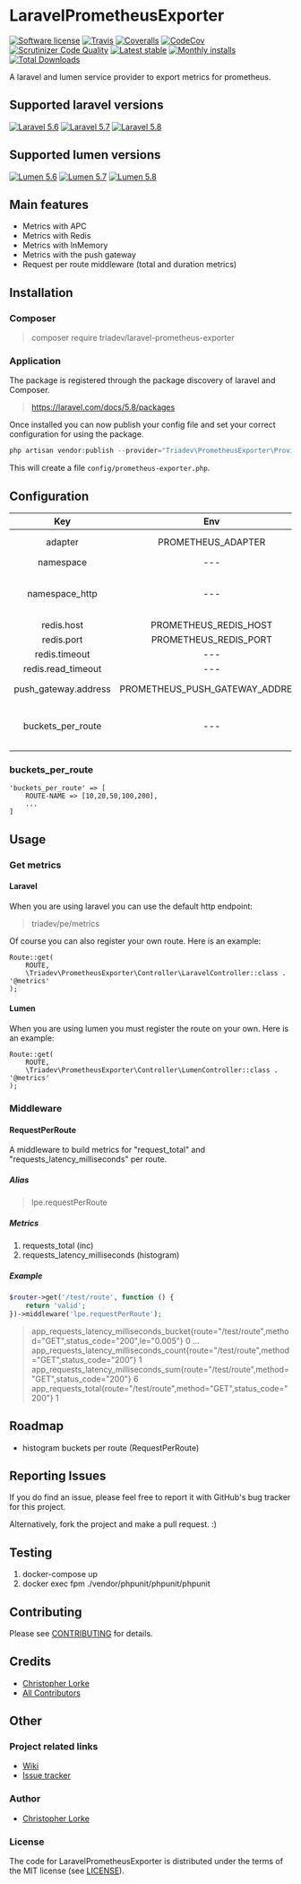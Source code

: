 # LaravelPrometheusExporter

[![Software license][ico-license]](LICENSE)
[![Travis][ico-travis]][link-travis]
[![Coveralls](https://coveralls.io/repos/github/triadev/LaravelPrometheusExporter/badge.svg?branch=master)](https://coveralls.io/github/triadev/LaravelPrometheusExporter?branch=master)
[![CodeCov](https://codecov.io/gh/triadev/LaravelPrometheusExporter/branch/master/graph/badge.svg)](https://codecov.io/gh/triadev/LaravelPrometheusExporter)
[![Scrutinizer Code Quality](https://scrutinizer-ci.com/g/triadev/LaravelPrometheusExporter/badges/quality-score.png?b=master)](https://scrutinizer-ci.com/g/triadev/LaravelPrometheusExporter/?branch=master)
[![Latest stable][ico-version-stable]][link-packagist]
[![Monthly installs][ico-downloads-monthly]][link-downloads]
[![Total Downloads](https://img.shields.io/packagist/dt/triadev/laravel-prometheus-exporter.svg?style=flat-square)](https://packagist.org/packages/triadev/laravel-prometheus-exporter)

A laravel and lumen service provider to export metrics for prometheus.

## Supported laravel versions
[![Laravel 5.6][icon-l56]][link-laravel]
[![Laravel 5.7][icon-l57]][link-laravel]
[![Laravel 5.8][icon-l58]][link-laravel]

## Supported lumen versions
[![Lumen 5.6][icon-lumen56]][link-lumen]
[![Lumen 5.7][icon-lumen57]][link-lumen]
[![Lumen 5.8][icon-lumen58]][link-lumen]

## Main features
- Metrics with APC
- Metrics with Redis
- Metrics with InMemory
- Metrics with the push gateway
- Request per route middleware (total and duration metrics)

## Installation

### Composer
> composer require triadev/laravel-prometheus-exporter

### Application

The package is registered through the package discovery of laravel and Composer.
>https://laravel.com/docs/5.8/packages

Once installed you can now publish your config file and set your correct configuration for using the package.
```php
php artisan vendor:publish --provider="Triadev\PrometheusExporter\Provider\PrometheusExporterServiceProvider" --tag="config"
```

This will create a file ```config/prometheus-exporter.php```.

## Configuration
| Key        | Env | Value           | Description  | Default |
|:-------------:|:-------------:|:-------------:|:-----:|:-----:|
| adapter | PROMETHEUS_ADAPTER | STRING | apc, redis, inmemory or push | apc |
| namespace | --- | STRING | default: app | app |
| namespace_http | --- | STRING | namespace for "RequestPerRoute-Middleware metrics" | http |
| redis.host | PROMETHEUS_REDIS_HOST | STRING | redis host | 127.0.0.1
| redis.port | PROMETHEUS_REDIS_PORT | INTEGER | redis port | 6379 |
| redis.timeout | --- | FLOAT | redis timeout | 0.1 |
| redis.read_timeout | --- | INTEGER | redis read timeout | 10 |
| push_gateway.address | PROMETHEUS_PUSH_GATEWAY_ADDRESS | STRING | push gateway address | localhost:9091 |
| buckets_per_route | --- | STRING | histogram buckets for "RequestPerRoute-Middleware" | --- |

### buckets_per_route
```
'buckets_per_route' => [
    ROUTE-NAME => [10,20,50,100,200],
    ...
]
```

## Usage

### Get metrics

#### Laravel
When you are using laravel you can use the default http endpoint:
>triadev/pe/metrics

Of course you can also register your own route. Here is an example:
```
Route::get(
    ROUTE,
    \Triadev\PrometheusExporter\Controller\LaravelController::class . '@metrics'
);
```

#### Lumen
When you are using lumen you must register the route on your own. Here is an example:
```
Route::get(
    ROUTE,
    \Triadev\PrometheusExporter\Controller\LumenController::class . '@metrics'
);
```

### Middleware

#### RequestPerRoute
A middleware to build metrics for "request_total" and "requests_latency_milliseconds" per route.

##### Alias
>lpe.requestPerRoute

##### Metrics
1. requests_total (inc)
2. requests_latency_milliseconds (histogram)

##### Example
```php
$router->get('/test/route', function () {
    return 'valid';
})->middleware('lpe.requestPerRoute');
```

>app_requests_latency_milliseconds_bucket{route="/test/route",method="GET",status_code="200",le="0.005"} 0
>...
>app_requests_latency_milliseconds_count{route="/test/route",method="GET",status_code="200"} 1
>app_requests_latency_milliseconds_sum{route="/test/route",method="GET",status_code="200"} 6
>app_requests_total{route="/test/route",method="GET",status_code="200"} 1

## Roadmap
- histogram buckets per route (RequestPerRoute)

## Reporting Issues
If you do find an issue, please feel free to report it with GitHub's bug tracker for this project.

Alternatively, fork the project and make a pull request. :)

## Testing
1. docker-compose up
2. docker exec fpm ./vendor/phpunit/phpunit/phpunit

## Contributing
Please see [CONTRIBUTING](CONTRIBUTING.md) for details.

## Credits
- [Christopher Lorke][link-author]
- [All Contributors][link-contributors]

## Other

### Project related links
- [Wiki](https://github.com/triadev/LaravelPrometheusExporter/wiki)
- [Issue tracker](https://github.com/triadev/LaravelPrometheusExporter/issues)

### Author
- [Christopher Lorke](mailto:christopher.lorke@gmx.de)

### License
The code for LaravelPrometheusExporter is distributed under the terms of the MIT license (see [LICENSE](LICENSE)).

[ico-license]: https://img.shields.io/github/license/triadev/LaravelPrometheusExporter.svg?style=flat-square
[ico-version-stable]: https://img.shields.io/packagist/v/triadev/laravel-prometheus-exporter.svg?style=flat-square
[ico-downloads-monthly]: https://img.shields.io/packagist/dm/triadev/laravel-prometheus-exporter.svg?style=flat-square
[ico-travis]: https://travis-ci.org/triadev/LaravelPrometheusExporter.svg?branch=master

[link-packagist]: https://packagist.org/packages/triadev/laravel-prometheus-exporter
[link-downloads]: https://packagist.org/packages/triadev/laravel-prometheus-exporter/stats
[link-travis]: https://travis-ci.org/triadev/LaravelPrometheusExporter
[link-scrutinizer]: https://scrutinizer-ci.com/g/triadev/LaravelPrometheusExporter/badges/quality-score.png?b=master

[icon-l56]: https://img.shields.io/badge/Laravel-5.6-brightgreen.svg?style=flat-square
[icon-l57]: https://img.shields.io/badge/Laravel-5.7-brightgreen.svg?style=flat-square
[icon-l58]: https://img.shields.io/badge/Laravel-5.8-brightgreen.svg?style=flat-square

[icon-lumen56]: https://img.shields.io/badge/Lumen-5.6-brightgreen.svg?style=flat-square
[icon-lumen57]: https://img.shields.io/badge/Lumen-5.7-brightgreen.svg?style=flat-square
[icon-lumen58]: https://img.shields.io/badge/Lumen-5.8-brightgreen.svg?style=flat-square

[link-laravel]: https://laravel.com
[link-lumen]: https://lumen.laravel.com
[link-author]: https://github.com/triadev
[link-contributors]: ../../contributors
